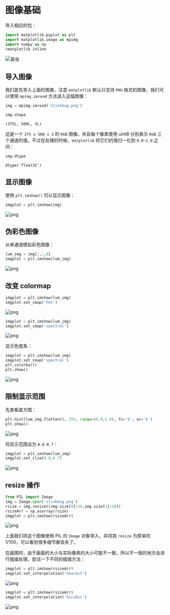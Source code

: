 
# 图像基础

导入相应的包：


```python
import matplotlib.pyplot as plt
import matplotlib.image as mpimg
import numpy as np
%matplotlib inline
```

![臭虫](stinkbug.png)

## 导入图像

我们首先导入上面的图像，注意 `matplotlib` 默认只支持 `PNG` 格式的图像，我们可以使用 `mpimg.imread` 方法读入这幅图像：


```python
img = mpimg.imread('stinkbug.png')
```


```python
img.shape
```




    (375L, 500L, 3L)



这是一个 `375 x 500 x 3` 的 `RGB` 图像，并且每个像素使用 uint8 分别表示 `RGB` 三个通道的值。不过在处理的时候，`matplotlib` 将它们的值归一化到 `0.0~1.0` 之间：


```python
img.dtype
```




    dtype('float32')



## 显示图像

使用 `plt.imshow()` 可以显示图像：


```python
imgplot = plt.imshow(img)
```


![png](output_12_0.png)


## 伪彩色图像

从单通道模拟彩色图像：


```python
lum_img = img[:,:,0]
imgplot = plt.imshow(lum_img)
```


![png](output_15_0.png)


## 改变 colormap


```python
imgplot = plt.imshow(lum_img)
imgplot.set_cmap('hot')
```


![png](output_17_0.png)



```python
imgplot = plt.imshow(lum_img)
imgplot.set_cmap('spectral')
```


![png](output_18_0.png)


显示色度条：


```python
imgplot = plt.imshow(lum_img)
imgplot.set_cmap('spectral')
plt.colorbar()
plt.show()
```


![png](output_20_0.png)


## 限制显示范围

先查看直方图：


```python
plt.hist(lum_img.flatten(), 256, range=(0.0,1.0), fc='k', ec='k')
plt.show()
```


![png](output_23_0.png)


将显示范围设为 `0.0-0.7`：


```python
imgplot = plt.imshow(lum_img)
imgplot.set_clim(0.0,0.7)
```


![png](output_25_0.png)


## resize 操作


```python
from PIL import Image
img = Image.open('stinkbug.png')
rsize = img.resize((img.size[0]/10,img.size[1]/10))
rsizeArr = np.asarray(rsize) 
imgplot = plt.imshow(rsizeArr)
```


![png](output_27_0.png)


上面我们将这个图像使用 PIL 的 `Image` 对象导入，并将其 `resize` 为原来的 1/100，可以看到很多细节都丢失了。

在画图时，由于画面的大小与实际像素的大小可能不一致，所以不一致的地方会进行插值处理，尝试一下不同的插值方法：


```python
imgplot = plt.imshow(rsizeArr)
imgplot.set_interpolation('nearest')
```


![png](output_29_0.png)



```python
imgplot = plt.imshow(rsizeArr)
imgplot.set_interpolation('bicubic')
```


![png](output_30_0.png)

